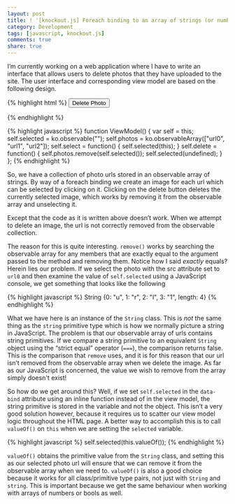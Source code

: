 ```yaml
---
layout: post
title: ! '[knockout.js] Foreach binding to an array of strings (or numbers, or bools…)'
category: Development
tags: [javascript, knockout.js]
comments: true
share: true
---
```

I’m currently working on a web application where I have to write an interface that allows users to delete photos that they have uploaded to the site. The user interface and corresponding view model are based on the following design.

{% highlight html %}
<button data-bind="click: delete">Delete Photo</button>
<div data-bind="foreach: photos">
	<div>
		<span data-bind="text: $data"></span>
		<img data-bind="attr: {src: $data}, click: $root.select" />
	</div>
</div>
{% endhighlight %}

{% highlight javascript %}
function ViewModel() {
	var self = this;
	self.selected = ko.observable("");
	self.photos = ko.observableArray(["url0", "url1", "url2"]);
	self.select = function() {
		self.selected(this);
	}
	self.delete = function() {
		self.photos.remove(self.selected());
		self.selected(undefined);
	}
};
{% endhighlight %}

So, we have a collection of photo urls stored in an observable array of strings. By way of a foreach binding we create an image for each url which can be selected by clicking on it. Clicking on the delete button deletes the currently selected image, which works by removing it from the observable array and unselecting it.

Except that the code as it is written above doesn’t work. When we attempt to delete an image, the url is not correctly removed from the observable collection.

The reason for this is quite interesting. `remove()` works by searching the observable array for any members that are exactly equal to the argument passed to the method and removing them. Notice how I said *exactly* equals? Herein lies our problem. If we select the photo with the src attribute set to `url0` and then examine the value of `self.selected` using a JavaScript console, we get something that looks like the following

{% highlight javascript %}
String {0: "u", 1: "r", 2: "l", 3: "1", length: 4}
{% endhighlight %}

What we have here is an instance of the `String` class. This is *not* the same thing as the `string` primitive type which is how we normally picture a string in JavaScript. The problem is that our observable array of urls contains string primitives. If we compare a string primitive to an equivalent `String` object using the “strict equal” operator (`===`), the comparison returns false. This is the comparison that `remove` uses, and it is for this reason that our url isn’t removed from the observable array when we delete the image. As far as our JavaScript is concerned, the value we wish to remove from the array simply doesn't exist!

So how do we get around this? Well, if we set `self.selected` in the `data-bind` attribute using an inline function instead of in the view model, the string primitive is stored in the variable and not the object. This isn’t a very good solution however, because it requires us to scatter our view model logic throughout the HTML page. A better way to accomplish this is to call `valueOf()` on `this` when we are setting the `selected` variable.

{% highlight javascript %}
self.selected(this.valueOf());
{% endhighlight %}

`valueOf()` obtains the primitive value from the `String` class, and setting this as our selected photo url will ensure that we can remove it from the observable array when we need to. `valueOf()` is also a good choice because it works for all class/primitive type pairs, not just with `String` and `string`. This is important because we get the same behaviour when working with arrays of numbers or bools as well.